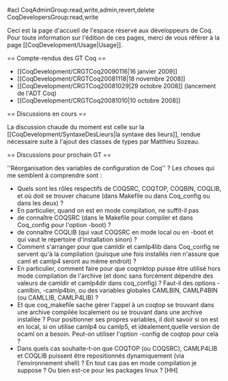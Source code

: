 #acl CoqAdminGroup:read,write,admin,revert,delete CoqDevelopersGroup:read,write

Ceci est la page d'accueil de l'espace réservé aux développeurs de Coq. Pour toute information sur l'édition de ces pages, merci de vous référer à la page 
[[CoqDevelopment/Usage|Usage]].

== Compte-rendus des GT Coq ==

 * [[CoqDevelopment/CRGTCoq20090116|16 janvier 2009]] 
 * [[CoqDevelopment/CRGTCoq20081118|18 novembre 2008]]
 * [[CoqDevelopment/CRGTCoq20081029|29 octobre 2008]] (lancement de l'ADT Coq)
 * [[CoqDevelopment/CRGTCoq20081010|10 octobre 2008]]

== Discussions en cours ==

La discussion chaude du moment est celle sur la [[CoqDevelopment/SyntaxeDesLieurs|la syntaxe des lieurs]], rendue nécessaire suite à l'ajout des classes de types par Matthieu Sozeau.

== Discussions pour prochain GT ==

''Réorganisation des variables de configuration de Coq'' ? Les choses qui me semblent à comprendre sont :

 * Quels sont les rôles respectifs de COQSRC, COQTOP, COQBIN, COQLIB, et où doit se trouver chacune (dans Makefile ou dans Coq_config ou dans les deux) ?
 * En particulier, quand on est en mode compilation, ne suffit-il pas
  * de connaître COQSRC (dans le Makefile pour compiler et dans Coq_config pour l'option -boot) ?
  * de connaître COQLIB (qui vaut COQSRC en mode local ou en -boot et qui vaut le répertoire d'installation sinon) ?
 * Comment s'arranger pour que camldir et camlp4lib dans Coq_config ne servent qu'à la compilation (puisque une fois installés rien n'assure que caml et camlp4 seront au même endroit) ?
  * En particulier, comment faire pour que coqmktop puisse être utilisé hors mode compilation de l'archive (et donc sans forcément dépendre des valeurs de camldir et camlp4dir dans coq_config) ? Faut-il des options -camlbin, -camlp4bin, ou des variables globales CAMLBIN, CAMLP4BIN (ou CAMLLIB, CAMLP4LIB) ?
  * Et que coq_makefile sache gérer l'appel à un coqtop se trouvant dans une archive compilée localement ou se trouvant dans une archive installée ? Pour positionner ses propres variables, il doit savoir si on est en local, si on utilise camlp4 ou camlp5, et idéalement,quelle version de ocaml on a besoin. Peut-on utiliser l'option -config de coqtop pour cela ?
 * Dans quels cas souhaite-t-on que COQTOP (ou COQSRC), CAMLP4LIB et COQLIB puissent être repositionnés dynamiquement (via l'environnement shell) ? En tout cas pas en mode compilation je suppose ? Ou bien est-ce pour les packages linux ? [HH]
